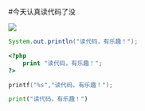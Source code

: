 #今天认真读代码了没

<cener>![][1]</center>

```java
System.out.println("读代码，有乐趣！"); 
```

```php
<?php
    print "读代码，有乐趣！";
?>
```

```c
printf("%s","读代码，有乐趣！");
```

```python
print("读代码，有乐趣！")
```

[1]: /pub.jpg